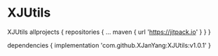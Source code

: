 # XJUtils
XJUtils
allprojects {
repositories {
...
maven { url 'https://jitpack.io' }
}
}


dependencies {
implementation 'com.github.XJanYang:XJUtils:v1.0.1'
}
